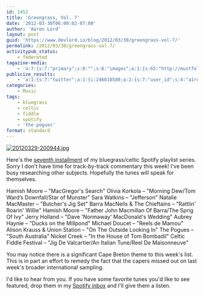 ```yaml
---
id: 1452
title: 'Greengrass, Vol. 7'
date: '2012-03-30T06:00:02-07:00'
author: 'Aaron Lord'
layout: post
guid: 'https://www.devlord.io/blog/2012/03/30/greengrass-vol-7/'
permalink: /2012/03/30/greengrass-vol-7/
activitypub_status:
    - federated
tagazine-media:
    - 'a:7:{s:7:"primary";s:0:"";s:6:"images";a:1:{s:65:"http://mustfollow.files.wordpress.com/2012/03/20120329-200944.jpg";a:6:{s:8:"file_url";s:65:"http://mustfollow.files.wordpress.com/2012/03/20120329-200944.jpg";s:5:"width";s:3:"316";s:6:"height";s:3:"146";s:4:"type";s:5:"image";s:4:"area";s:5:"46136";s:9:"file_path";s:0:"";}}s:6:"videos";a:0:{}s:11:"image_count";s:1:"1";s:6:"author";s:8:"28099389";s:7:"blog_id";s:8:"28571045";s:9:"mod_stamp";s:19:"2012-03-30 03:20:21";}'
publicize_results:
    - 'a:1:{s:7:"twitter";a:1:{i:246010580;a:2:{s:7:"user_id";s:4:"a1rd";s:7:"post_id";s:18:"185728476945461248";}}}'
categories:
    - Music
tags:
    - bluegrass
    - celtic
    - fiddle
    - spotify
    - 'the pogues'
format: standard
---
```


<a href="http://open.spotify.com/user/1217402077/playlist/0sOsc7Wqp5WWaEYlruqSto"><img src="/blog/wp-content/uploads/2012/03/20120329-200944.jpg" alt="20120329-200944.jpg" class="alignnone size-full" /></a> <p>Here's the <a href="http://open.spotify.com/user/1217402077/playlist/0sOsc7Wqp5WWaEYlruqSto">seventh installment</a> of my bluegrass/celtic Spotify playlist series. Sorry I don't have time for track-by-track commentary this week! I've been busy researching other subjects. Hopefully the tunes will speak for themselves.</p>
<p>Hamish Moore – &quot;MacGregor's Search&quot;
Olivia Korkola – &quot;Morning Dew/Tom Ward’s Downfall/Star of Munster&quot;
Sara Watkins – &quot;Jefferson&quot;
Natalie MacMaster – &quot;Butcher's Jig Set&quot;
Barra MacNeils &amp; The Chieftains – &quot;Rattlin' Roarin' Willie&quot;
Hamish Moore – &quot;Father John Macmillan Of Barra/The Sprig Of Ivy&quot;
Jerry Holland – &quot;Dave 'Normaway' MacDonald's Wedding&quot;
Aubrey Haynie – &quot;Ducks on the Millpond&quot;
Michael Doucet – &quot;Reels de Mamou&quot;
Alison Krauss &amp; Union Station – &quot;On The Outside Looking In&quot;
The Pogues – &quot;South Australia&quot;
Nickel Creek – &quot;In the House of Tom Bombadil&quot;
Celtic Fiddle Festival – &quot;Jig De Valcartier/An Italian Tune/Reel De Maisonneuve&quot;</p>
<p>You may notice there is a significant Cape Breton theme to this week's list. This is in part an effort to remedy the fact that the capers missed out on last week's broader international sampling.</p>
<p>I'd like to hear from you. If you have some favorite tunes you'd like to see featured, drop them in my <a href="http://open.spotify.com/user/1217402077">Spotify inbox</a> and I'll give them a listen.</p>